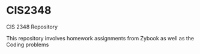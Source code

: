 # CIS2348
CIS 2348 Repository

This repository involves homework assignments from Zybook
as well as the Coding problems